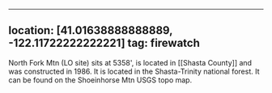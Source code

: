 
---
location: [41.01638888888889, -122.11722222222221]
tag: firewatch
---

North Fork Mtn (LO site) sits at 5358', is located in [[Shasta County]] and was constructed in 1986. It is located in the Shasta-Trinity national forest. It can be found on the Shoeinhorse Mtn USGS topo map.
